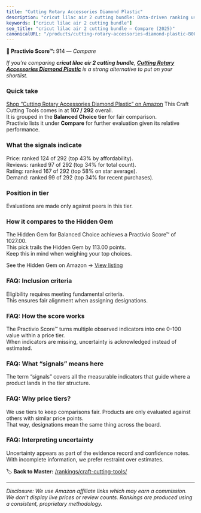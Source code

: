 ```yaml
---
title: "Cutting Rotary Accessories Diamond Plastic"
description: "cricut lilac air 2 cutting bundle: Data-driven ranking using the Practivio Score™. Positioned by quality, value, demand, findability, momentum."
keywords: ["cricut lilac air 2 cutting bundle"]
seo_title: "cricut lilac air 2 cutting bundle — Compare (2025)"
canonicalURL: "/products/cutting-rotary-accessories-diamond-plastic-B08XK1YZ9P/"
---
```


**🛒 Practivio Score™:** 914 — _Compare_


*If you're comparing **cricut lilac air 2 cutting bundle**, **[Cutting Rotary Accessories Diamond Plastic](https://www.amazon.com/dp/B08XK1YZ9P?tag=practivio-20)** is a strong alternative to put on your shortlist.*
### Quick take
[Shop “Cutting Rotary Accessories Diamond Plastic” on Amazon](https://www.amazon.com/dp/B08XK1YZ9P?tag=practivio-20)
This Craft Cutting Tools comes in at **107 / 292** overall.  
It is grouped in the **Balanced Choice tier** for fair comparison.  
Practivio lists it under **Compare** for further evaluation given its relative performance.

### What the signals indicate
Price: ranked 124 of 292 (top 43% by affordability).  
Reviews: ranked 97 of 292 (top 34% for total count).  
Rating: ranked 167 of 292 (top 58% on star average).  
Demand: ranked 99 of 292 (top 34% for recent purchases).

### Position in tier
Evaluations are made only against peers in this tier.

### How it compares to the Hidden Gem
The Hidden Gem for Balanced Choice achieves a Practivio Score™ of 1027.00.  
This pick trails the Hidden Gem by 113.00 points.  
Keep this in mind when weighing your top choices.  

See the Hidden Gem on Amazon → [View listing](https://www.amazon.com/dp/B08139Y31N?tag=practivio-20)

### FAQ: Inclusion criteria
Eligibility requires meeting fundamental criteria.  
This ensures fair alignment when assigning designations.

### FAQ: How the score works
The Practivio Score™ turns multiple observed indicators into one 0–100 value within a price tier.  
When indicators are missing, uncertainty is acknowledged instead of estimated.

### FAQ: What “signals” means here
The term “signals” covers all the measurable indicators that guide where a product lands in the tier structure.

### FAQ: Why price tiers?
We use tiers to keep comparisons fair. Products are only evaluated against others with similar price points.  
That way, designations mean the same thing across the board.

### FAQ: Interpreting uncertainty
Uncertainty appears as part of the evidence record and confidence notes.  
With incomplete information, we prefer restraint over estimates.

<!-- Missing template for Compare/CompareWithinPriceClass -->


🏷️ **Back to Master:** [/rankings/craft-cutting-tools/](/rankings/craft-cutting-tools/)

---
_Disclosure: We use Amazon affiliate links which may earn a commission. We don’t display live prices or review counts. Rankings are produced using a consistent, proprietary methodology._
